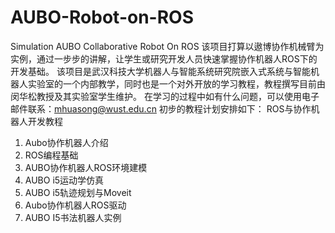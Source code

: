 # AUBO-Robot-on-ROS
Simulation AUBO Collaborative Robot On ROS
该项目打算以遨博协作机械臂为实例，通过一步步的讲解，让学生或研究开发人员快速掌握协作机器人ROS下的开发基础。
该项目是武汉科技大学机器人与智能系统研究院嵌入式系统与智能机器人实验室的一个内部教学，同时也是一个对外开放的学习教程，教程撰写目前由闵华松教授及其实验室学生维护。
在学习的过程中如有什么问题，可以使用电子邮件联系：mhuasong@wust.edu.cn
初步的教程计划安排如下：
ROS与协作机器人开发教程
1. Aubo协作机器人介绍
2. ROS编程基础
3. AUBO协作机器人ROS环境建模
4. AUBO i5运动学仿真
5. AUBO i5轨迹规划与Moveit
6. Aubo协作机器人ROS驱动
7. AUBO I5书法机器人实例
